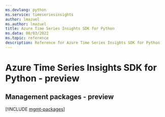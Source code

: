 ```yaml
---
ms.devlang: python
ms.service: timeseriesinsights
author: lmazuel
ms.author: lmazuel
title: Azure Time Series Insights SDK for Python
ms.data: 08/03/2022
ms.topic: reference
description: Reference for Azure Time Series Insights SDK for Python
---
```

# Azure Time Series Insights SDK for Python - preview

## Management packages - preview
[!INCLUDE [mgmt-packages](time-series-insights-mgmt-index.md)]